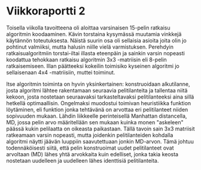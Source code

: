 Viikkoraportti 2
=======

Toisella viikolla tavoitteena oli aloittaa varsinaisen 15-pelin ratkaisu algoritmin koodaaminen. Kävin torstaina kysymässä
muutamia vinkkejä käytännön toteutuksesta. Näistä suurin osa oli sellaisia asioita joita olin jo pohtinut valmiiksi, mutta
halusin niille vielä varmistuksen. Perehdyin ratkaisualgoritmiin torstai-iltai illasta eteenpäin ja sainkin varsin nopeasti
koodattua tehokkaan ratkaisu algoritmin 3x3 -matriisin eli 8-pelin ratkaisemiseen.  Illan päätteeksi kokeilin toimisiko kyseinen algoritmi jo sellaisenaan 4x4 -matriisiin, muttei toiminut. 

Itse algoritmin toiminta on hyvin yksinkertainen: konstruoidaan alkutilanne, josta algoritmi lähtee rakentamaan seuraavia pelitilanteita ja tallentaa niitä kekoon, josta nostetaan seuraavaksi tarkasteltavaksi pelitilanteeksi aina sillä hetkellä optimaallisin. Ongelmaksi muodostui toimivan heuristiikka funktion löytäminen, eli funktion jonka tehtävänä on arvottaa eri pelitilanteet niiden sopivuuden mukaan. Lähdin liikkeelle perinteisellä Manhattan distancella, MD, jossa pelin arvo määritellään sen mukaan kuinka monen "askeleen" päässä kukin pelilaatta on oikeasta paikastaan. Tällä tavoin sain 3x3 matriisit ratkeamaan varsin nopeasti, mutta joidenkin pelitilanteiden kohdalla algoritmi näytti jäävän luuppiin saavutettuaan jonkin MD-arvon. Tämä johtuu todennäköisesti siitä, että pelin konstruoimat uudet pelitilanteet ovat arvoltaan (MD) lähes yhtä arvokkaita kuin edelliset, jonka takia keosta nostetaan uudelleen ja uudelleen lähes identtisiä pelitilanteita.
